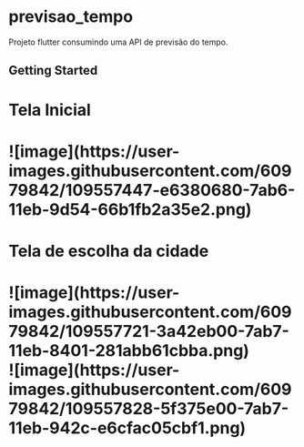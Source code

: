 # previsao_tempo

Projeto flutter consumindo uma API de previsão do tempo.

## Getting Started

<h1> Tela Inicial <h1>
![image](https://user-images.githubusercontent.com/60979842/109557447-e6380680-7ab6-11eb-9d54-66b1fb2a35e2.png)

<h1>Tela de escolha da cidade <h1>
![image](https://user-images.githubusercontent.com/60979842/109557721-3a42eb00-7ab7-11eb-8401-281abb61cbba.png)
<br>
![image](https://user-images.githubusercontent.com/60979842/109557828-5f375e00-7ab7-11eb-942c-e6cfac05cbf1.png)
